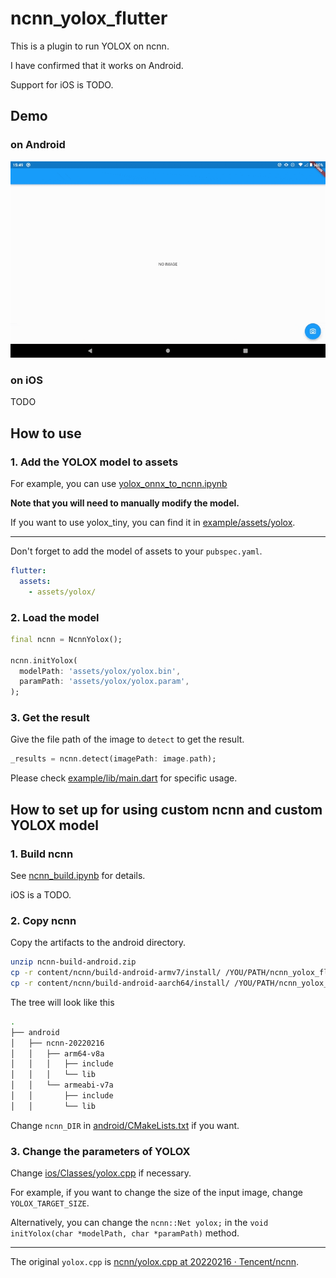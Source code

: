 # ncnn_yolox_flutter

This is a plugin to run YOLOX on ncnn.

I have confirmed that it works on Android.

Support for iOS is TODO.

## Demo

### on Android

![android_demo.gif](screenshots/android_demo.gif)

### on iOS

TODO

## How to use

### 1. Add the YOLOX model to assets

For example, you can use [yolox_onnx_to_ncnn.ipynb](notebooks/yolox_onnx_to_ncnn.ipynb)

**Note that you will need to manually modify the model.**

If you want to use yolox_tiny, you can find it in [example/assets/yolox](example/assets/yolox).

---

Don't forget to add the model of assets to your `pubspec.yaml`.

```pubspec.yaml
flutter:
  assets:
    - assets/yolox/
```

### 2. Load the model

```dart
final ncnn = NcnnYolox();

ncnn.initYolox(
  modelPath: 'assets/yolox/yolox.bin',
  paramPath: 'assets/yolox/yolox.param',
);
```

### 3. Get the result

Give the file path of the image to `detect` to get the result.

```dart
_results = ncnn.detect(imagePath: image.path);
```

Please check [example/lib/main.dart](example/lib/main.dart) for specific usage.

## How to set up for using custom ncnn and custom YOLOX model

### 1. Build ncnn

See [ncnn_build.ipynb](notebooks/ncnn_build.ipynb) for details.

iOS is a TODO.

### 2. Copy ncnn

Copy the artifacts to the android directory.

```sh
unzip ncnn-build-android.zip
cp -r content/ncnn/build-android-armv7/install/ /YOU/PATH/ncnn_yolox_flutter/android/ncnn-20220216/armeabi-v7a/
cp -r content/ncnn/build-android-aarch64/install/ /YOU/PATH/ncnn_yolox_flutter/android/ncnn-20220216/arm64-v8a/
```

The tree will look like this

```sh
.
├── android
│   ├── ncnn-20220216
│   │   ├── arm64-v8a
│   │   │   ├── include
│   │   │   └── lib
│   │   └── armeabi-v7a
│   │       ├── include
│   │       └── lib
```

Change `ncnn_DIR` in [android/CMakeLists.txt](android/CMakeLists.txt) if you want.

### 3. Change the parameters of YOLOX

Change [ios/Classes/yolox.cpp](ios/Classes/yolox.cpp) if necessary.

For example, if you want to change the size of the input image, change `YOLOX_TARGET_SIZE`.

Alternatively, you can change the `ncnn::Net yolox;` in the `void initYolox(char *modelPath, char *paramPath)` method.

---

The original `yolox.cpp` is [ncnn/yolox\.cpp at 20220216 · Tencent/ncnn](https://github.com/Tencent/ncnn/blob/20220216/examples/yolox.cpp).
